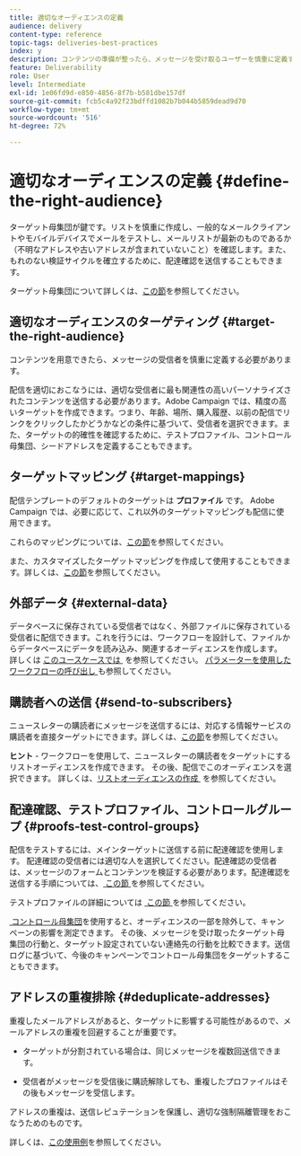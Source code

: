 ```yaml
---
title: 適切なオーディエンスの定義
audience: delivery
content-type: reference
topic-tags: deliveries-best-practices
index: y
description: コンテンツの準備が整ったら、メッセージを受け取るユーザーを慎重に定義する方法を説明します。
feature: Deliverability
role: User
level: Intermediate
exl-id: 1e06fd9d-e850-4856-8f7b-b581dbe157df
source-git-commit: fcb5c4a92f23bdffd1082b7b044b5859dead9d70
workflow-type: tm+mt
source-wordcount: '516'
ht-degree: 72%

---
```


# 適切なオーディエンスの定義 {#define-the-right-audience}

ターゲット母集団が鍵です。リストを慎重に作成し、一般的なメールクライアントやモバイルデバイスでメールをテストし、メールリストが最新のものであるか（不明なアドレスや古いアドレスが含まれていないこと）を確認します。また、もれのない検証サイクルを確立するために、配達確認を送信することもできます。

ターゲット母集団について詳しくは、[この節](../../audiences/using/selecting-an-audience-in-a-message.md)を参照してください。

## 適切なオーディエンスのターゲティング {#target-the-right-audience}

コンテンツを用意できたら、メッセージの受信者を慎重に定義する必要があります。

配信を適切におこなうには、適切な受信者に最も関連性の高いパーソナライズされたコンテンツを送信する必要があります。Adobe Campaign では、精度の高いターゲットを作成できます。つまり、年齢、場所、購入履歴、以前の配信でリンクをクリックしたかどうかなどの条件に基づいて、受信者を選択できます。また、ターゲットの的確性を確認するために、テストプロファイル、コントロール母集団、シードアドレスを定義することもできます。

## ターゲットマッピング {#target-mappings}

配信テンプレートのデフォルトのターゲットは **プロファイル** です。 Adobe Campaign では、必要に応じて、これ以外のターゲットマッピングも配信に使用できます。

これらのマッピングについては、[この節](../../automating/using/query.md#targeting-dimensions-and-resources)を参照してください。

また、カスタマイズしたターゲットマッピングを作成して使用することもできます。詳しくは、[この節](../../administration/using/target-mappings-in-campaign.md)を参照してください。

## 外部データ {#external-data}

データベースに保存されている受信者ではなく、外部ファイルに保存されている受信者に配信できます。これを行うには、ワークフローを設計して、ファイルからデータベースにデータを読み込み、関連するオーディエンスを作成します。  詳しくは [&#x200B; このユースケースでは &#x200B;](../../automating/using/use-case-calling-workflow.md) を参照してください。 [&#x200B; パラメーターを使用したワークフローの呼び出し &#x200B;](../../automating/using/calling-a-workflow-with-external-parameters.md) も参照してください。

## 購読者への送信 {#send-to-subscribers}

ニュースレターの購読者にメッセージを送信するには、対応する情報サービスの購読者を直接ターゲットにできます。詳しくは、[この節](../../audiences/using/about-subscriptions.md)を参照してください。

**ヒント** - ワークフローを使用して、ニュースレターの購読者をターゲットにするリストオーディエンスを作成できます。 その後、配信でこのオーディエンスを選択できます。 詳しくは、[&#x200B; リストオーディエンスの作成 &#x200B;](../../audiences/using/creating-audiences.md#creating-list-audiences) を参照してください。

## 配達確認、テストプロファイル、コントロールグループ {#proofs-test-control-groups}

配信をテストするには、メインターゲットに送信する前に配達確認を使用します。
配達確認の受信者には適切な人を選択してください。配達確認の受信者は、メッセージのフォームとコンテンツを検証する必要があります。配達確認を送信する手順については、[&#x200B; この節 &#x200B;](../../sending/using/sending-proofs.md) を参照してください。

テストプロファイルの詳細については [&#x200B; この節 &#x200B;](../../audiences/using/managing-test-profiles.md) を参照してください。

[&#x200B; コントロール母集団 &#x200B;](../../sending/using/control-group.md) を使用すると、オーディエンスの一部を除外して、キャンペーンの影響を測定できます。 その後、メッセージを受け取ったターゲット母集団の行動と、ターゲット設定されていない連絡先の行動を比較できます。送信ログに基づいて、今後のキャンペーンでコントロール母集団をターゲットすることもできます。

## アドレスの重複排除 {#deduplicate-addresses}

重複したメールアドレスがあると、ターゲットに影響する可能性があるので、メールアドレスの重複を回避することが重要です。

* ターゲットが分割されている場合は、同じメッセージを複数回送信できます。

* 受信者がメッセージを受信後に購読解除しても、重複したプロファイルはその後もメッセージを受信します。

アドレスの重複は、送信レピュテーションを保護し、適切な強制隔離管理をおこなうためのものです。

詳しくは、[この使用例](../../automating/using/deduplicating-data-imported-file.md)を参照してください。
